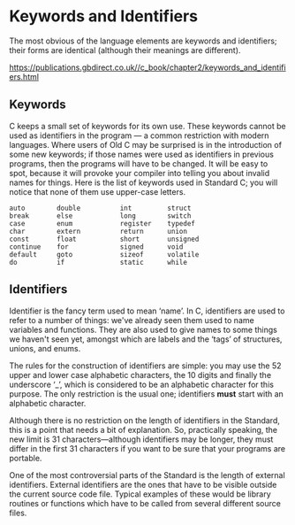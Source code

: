 # Keywords and Identifiers
The most obvious of the language elements are keywords and identifiers; their forms are identical (although their meanings are different).

https://publications.gbdirect.co.uk//c_book/chapter2/keywords_and_identifiers.html

## Keywords
C keeps a small set of keywords for its own use. These keywords cannot be used as identifiers in the program — a common restriction with modern languages. Where users of Old C may be surprised is in the introduction of some new keywords; if those names were used as identifiers in previous programs, then the programs will have to be changed. It will be easy to spot, because it will provoke your compiler into telling you about invalid names for things. Here is the list of keywords used in Standard C; you will notice that none of them use upper-case letters.  
```
auto	    double	        int	        struct
break	    else	        long	    switch
case	    enum	        register	typedef
char	    extern	        return	    union
const	    float	        short	    unsigned
continue	for	            signed	    void
default	    goto	        sizeof	    volatile
do	        if	            static	    while
```
## Identifiers
Identifier is the fancy term used to mean ‘name’. In C, identifiers are used to refer to a number of things: we've already seen them used to name variables and functions. They are also used to give names to some things we haven't seen yet, amongst which are labels and the ‘tags’ of structures, unions, and enums.  

The rules for the construction of identifiers are simple: you may use the 52 upper and lower case alphabetic characters, the 10 digits and finally the underscore ‘_’, which is considered to be an alphabetic character for this purpose. The only restriction is the usual one; identifiers **must** start with an alphabetic character.  

Although there is no restriction on the length of identifiers in the Standard, this is a point that needs a bit of explanation. So, practically speaking, the new limit is 31 characters—although identifiers may be longer, they must differ in the first 31 characters if you want to be sure that your programs are portable.  

One of the most controversial parts of the Standard is the length of external identifiers. External identifiers are the ones that have to be visible outside the current source code file. Typical examples of these would be library routines or functions which have to be called from several different source files.  

